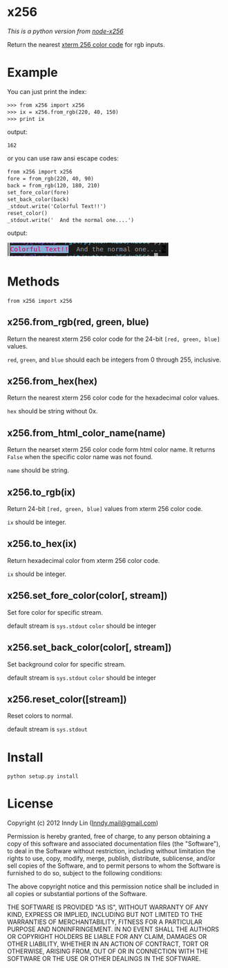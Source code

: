 x256
====
*This is a python version from [node-x256](https://github.com/substack/node-x256)*

Return the nearest
[xterm 256 color code](http://upload.wikimedia.org/wikipedia/en/1/15/Xterm_256color_chart.svg)
for rgb inputs.


Example
=======

You can just print the index:

    >>> from x256 import x256
    >>> ix = x256.from_rgb(220, 40, 150)
    >>> print ix

output:

    162


or you can use raw ansi escape codes:

	from x256 import x256
    fore = from_rgb(220, 40, 90)
    back = from_rgb(120, 180, 210)
    set_fore_color(fore)
    set_back_color(back)
    _stdout.write('Colorful Text!!')
    reset_color()
    _stdout.write('  And the normal one....')

output:

![x256 test](https://github.com/inndy/python-x256/raw/master/screenshots/x256_test.png)


Methods
=======

    from x256 import x256

x256.from_rgb(red, green, blue)
-------------------------------

Return the nearest xterm 256 color code for the 24-bit `[red, green, blue]`
values.

`red`, `green`, and `blue` should each be integers from 0 through 255,
inclusive.


x256.from_hex(hex)
------------------

Return the nearest xterm 256 color code for the hexadecimal color
values.

`hex` should be string without 0x.


x256.from_html_color_name(name)
-------------------------------

Return the nearset xterm 256 color code form html color name.
It returns `False` when the specific color name was not found.

`name` should be string.


x256.to_rgb(ix)
---------------

Return 24-bit `[red, green, blue]` values from xterm 256 color code.

`ix` should be integer.


x256.to_hex(ix)
---------------

Return hexadecimal color from xterm 256 color code.

`ix` should be integer.


x256.set_fore_color(color[, stream])
----------------------------------

Set fore color for specific stream.

default stream is `sys.stdout`
`color` should be integer


x256.set_back_color(color[, stream])
------------------------------------

Set background color for specific stream.

default stream is `sys.stdout`
`color` should be integer


x256.reset_color([stream])
--------------------------

Reset colors to normal.

default stream is `sys.stdout`


Install
=======

    python setup.py install


License
=======

Copyright (c) 2012 Inndy Lin (Inndy.mail@gmail.com)

Permission is hereby granted, free of charge, to any person obtaining a copy
of this software and associated documentation files (the "Software"), to deal
in the Software without restriction, including without limitation the rights
to use, copy, modify, merge, publish, distribute, sublicense, and/or sell
copies of the Software, and to permit persons to whom the Software is
furnished to do so, subject to the following conditions:

The above copyright notice and this permission notice shall be included in
all copies or substantial portions of the Software.

THE SOFTWARE IS PROVIDED "AS IS", WITHOUT WARRANTY OF ANY KIND, EXPRESS OR
IMPLIED, INCLUDING BUT NOT LIMITED TO THE WARRANTIES OF MERCHANTABILITY,
FITNESS FOR A PARTICULAR PURPOSE AND NONINFRINGEMENT. IN NO EVENT SHALL THE
AUTHORS OR COPYRIGHT HOLDERS BE LIABLE FOR ANY CLAIM, DAMAGES OR OTHER
LIABILITY, WHETHER IN AN ACTION OF CONTRACT, TORT OR OTHERWISE, ARISING FROM,
OUT OF OR IN CONNECTION WITH THE SOFTWARE OR THE USE OR OTHER DEALINGS IN
THE SOFTWARE.
